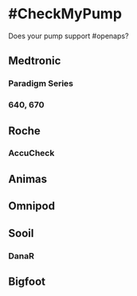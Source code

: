 # #CheckMyPump

Does your pump support #openaps?

## Medtronic

### Paradigm Series
### 640, 670

## Roche
### AccuCheck

## Animas
## Omnipod
## Sooil
### DanaR
## Bigfoot


